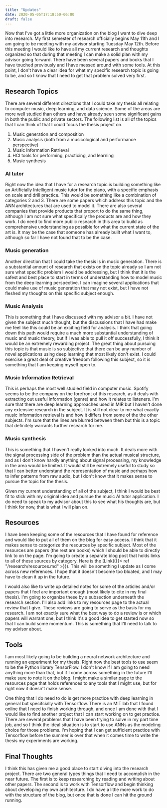 ```yaml
---
title: "Updates"
date: 2020-05-05T17:18:50-06:00
draft: false
---
```


Now that I've got a little more organization on the blog I want to dive deep into research. My first semester of research officially begins May 11th and I am going to be meeting with my advisor starting Tuesday May 12th. Before this meeting I would like to have all my current research and thoughts organized so that during that meeting I can make a solid plan with my advisor going forward. There have been several papers and books that I have touched previously and I have messed around with some tools. At this point, I don't have a clear idea for what my specific research topic is going to be, and so I know that I need to get that problem solved very first.

## Research Topics
There are several different directions that I could take my thesis all relating to computer music, deep learning, and data science. Some of the areas are more well studied than others and have already seen some significant gains in both the public and private sectors. The following list is all of the topics that I can think of that I could focus the thesis project on.  

1. Music generation and composition
2. Music analysis (both from a musicological and performance perspective)
3. Music Information Retrieval
3. HCI tools for performing, practicing, and learning 
4. Music synthesis

### AI tutor
Right now the idea that I have for a research topic is building something like an Artificially Intelligent music tutor for the piano, with a specific emphasis on scale and drill practice. This would be something like a combination of categories 2 and 3. There are some papers which address this topic and the ANN architectures that are used to model it. There are also several companies that provide products that proport to do the same thing, although I am not sure what specifically the products are and how they work. I do need to find more public research in this area to build as comprehensive understanding as possible for what the current state of the art is. It may be the case that someone has already built what I want to, although so far I have not found that to be the case. 

### Music generation
Another direction that I could take the thesis is in music generation. There is a substantial amount of research that exists on the topic already so I am not sure what specific problem I would be addressing, but I think that it is the safest and best place to start in terms of understanding how to model music from the deep learning perspective. I can imagine several applications that could make use of music generation that may not exist, but I have not fleshed my thoughts on this specific subject enough. 

### Music Analysis
This is something that I have discussed with my advisor a bit. I have not given the subject much thought, but the discussions that I have had make me feel like this could be an exciting field for analysis. I think that going down this path would require a much more substantial understanding of music and music theory, but if I was able to pull it off successfully, I think it would be an extremely rewarding project. The great thing about pursuing this topic is that music is so subjective that there can be any number of novel applications using deep learning that most likely don't exist. I could exercise a great deal of creative freedom following this subject, so it is something that I am keeping myself open to. 

### Music Information Retrieval
This is perhaps the most well studied field in computer music. Spotify seems to be the company on the forefront of this research, as it deals with extracting out useful information (genre) and how it relates to listeners. I'm sure that there are deep learning approaches used in MIR but I haven't done any extensive research in the subject. It is still not clear to me what exactly music information retrieval is and how it differs from some of the the other subjects. I'm sure that the lines are blurred between them but this is a topic that definitely warrants further research for me. 

### Music synthesis
This is something that I haven't really looked into much. It deals more with the signal processing side of the problem than the actual musical structure, and as I don't know hardly anything about signal processing, my knowledge in the area would be limited. It would still be extremely useful to study so that I can better understand the representation of music and perhaps how to infer patterns from raw audio, but I don't know that it makes sense to pursue the topic for the thesis. 

Given my current understanding of all of the subject, I think I would be best fit to stick with my original idea and pursue the music AI tutor application. I do need to speak to my advisor about this to see what his thoughts are, but I think for now, that is what I will plan on. 

## Resources
I have been keeping some of the resources that I have found for reference and would like to put all of them on the blog for easy access. I think that it makes sense to categorize the resources by specific subject. Most of the resources are papers (the rest are books) which I should be able to directly link to on the page. I'm going to create a separate blog post that holds links to all of these sources by category. Here is the [Link]({{< ref "/research/resources.md" >}}). This will be something I update as I come across new references. I hope that it doesn't become too bloated, and I may have to clean it up in the future. 

I would also like to write up detailed notes for some of the articles and/or papers that I feel are important enough (most likely to cite in my final thesis). I'm going to organize these by a subsection underneath the research section. I'll also add links to my resources page to the actual review that I give. These reviews are going to serve as the basis for my research. I am not exactly sure what the best way to do a review is or which papers will warrant one, but I think it's a good idea to get started now so that I can build some momentum. This is something that I'll need to talk to my advisor about. 

## Tools
I am most likely going to be building a neural network architecture and running an experiment for my thesis. Right now the best tools to use seem to be the Python library TensorFlow. I don't know if I am going to need anything more than that, but if I come across something in the future I'll make sure to note it on the blog. I might make a similar page to the resources page that holds references to any tools that I might use, but for right now it doesn't make sense.  

One thing that I do need to do is get more practice with deep learning in general but specifcially with Tensorflow. There is an MIT lab that I found online that I need to finish working through, and once I am done with that I would like to find another project that I can start working on to get practice. There are several problems that I have been trying to solve in my part time job, and so I think the ideal situation is to start to use ANNs as the modeling choice for those problems. I'm hoping that I can get sufficient practice with Tensorflow before the summer is over that when it comes time to write the thesis my experiments are working. 

## Final Thoughts
I think this has given me a good place to start diving into the research project. There are two general types things that I need to accomplish in the near future. The first is to keep researching by reading and writing about other papers. The second is to work with Tensorflow and begin thinking about developing my own architecture. I do have a little more work to do with the structure of the blog, but once that is done I can hit the ground running. 

